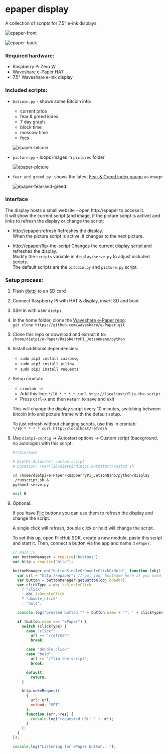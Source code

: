 # epaper display

A collection of scripts for 7.5" e-ink displays

![epaper-front](https://user-images.githubusercontent.com/1476865/168150419-a330e386-8eb9-402c-b98f-0a8688f49a43.jpg)

![epaper-back](https://user-images.githubusercontent.com/1476865/168150472-f4ccc03f-5fee-44b2-b353-94d27c2aff33.jpg)

### Required hardware:

- Raspberry Pi Zero W
- Waveshare e-Paper HAT
- 7.5" Waveshare e-Ink display

### Included scripts:

- `bitcoin.py` - shows some Bitcoin info:

  - current price
  - fear & greed index
  - 7 day graph
  - block time
  - moscow time
  - fees

  ![epaper-bitcoin](https://user-images.githubusercontent.com/1476865/168150548-44273cfc-8e8e-424c-b157-e8669a2663b9.jpg)

- `picture.py` - loops images in `pictures` folder

  ![epaper-picture](https://user-images.githubusercontent.com/1476865/168150525-7a35f9d5-da87-43e3-b657-7c3a04ae0a1a.jpg)

- `fear_and_greed.py`- shows the latest [Fear & Greed index gauge](https://alternative.me/crypto/fear-and-greed-index/) as image

  ![epaper-fear-and-greed](https://user-images.githubusercontent.com/1476865/168160969-f7b898b2-c13e-45d0-8e68-f850c5ae0a90.jpg)

### Interface

The display hosts a small website - open http://epaper to access it.  
It will show the current script (and image, if the picture script is active)
and links to refresh the display or change the script:

- http://epaper/refresh
  Refreshes the display.  
  When the picture script is active, it changes to the next picture.

- http://epaper/flip-the-script
  Changes the current display script and refreshes the display.  
  Modify the `scripts` variable in `display/serve.py` to adjust included scripts.  
  The default scripts are the `bitcoin.py` and `picture.py` script.

### Setup process:

1.  Flash [dietpi](https://dietpi.com) to an SD card
2.  Connect Raspberry Pi with HAT & display, insert SD and boot
3.  SSH in with user `dietpi`
4.  In the home folder, clone the [Waveshare e-Paper repo](https://github.com/waveshare/e-Paper):  
    `git clone https://github.com/waveshare/e-Paper.git`
5.  Clone this repo or download and extract it to:  
    `/home/dietpi/e-Paper/RaspberryPi_JetsonNano/python`
6.  Install additional dependencies:
    - `sudo pip3 install cairosvg`
    - `sudo pip3 install pillow`
    - `sudo pip3 install requests`
7.  Setup crontab:

    - `crontab -e`
    - Add this line:
      `*/10 * * * * curl http://localhost/flip-the-script`
    - Press `Ctrl+X` and then `Return` to save and exit

    This will change the display script every 10 minutes, switching between bitcoin info and picture frame with the default setup.

    To just refresh without changing scripts, use this in crontab:  
    `*/10 * * * * curl http://localhost/refresh`

8.  Use `dietpi-config` -> Autostart options -> Custom script (background, no autologin) with this script:

    ```bash
    #!/bin/bash

    # DietPi-Autostart custom script
    # Location: /var/lib/dietpi/dietpi-autostart/custom.sh

    cd /home/dietpi/e-Paper/RaspberryPi_JetsonNano/python/display
    ./runscript.sh &
    python3 serve.py

    exit 0
    ```

9.  Optional:

    If you have [Flic](https://flic.io) buttons you can use them to refresh the display and change the script.

    A single click will refresh, double click or hold will change the script.

    To set this up, open FlicHub SDK, create a new module, paste this script and start it.
    Then, connect a button via the app and name it `ePaper`.

    ```javascript
    // main.js
    var buttonManager = require("buttons");
    var http = require("http");

    buttonManager.on("buttonSingleOrDoubleClickOrHold", function (obj) {
      var url = "http://epaper"; // put your hostname here if you used a different one
      var button = buttonManager.getButton(obj.bdaddr);
      var clickType = obj.isSingleClick
        ? "click"
        : obj.isDoubleClick
        ? "double_click"
        : "hold";

      console.log('pressed button "' + button.name + '": ' + clickType);

      if (button.name === "ePaper") {
        switch (clickType) {
          case "click":
            url += "/refresh";
            break;

          case "double_click":
          case "hold":
            url += "/flip-the-script";
            break;

          default:
            return;
        }

        http.makeRequest(
          {
            url: url,
            method: "GET",
          },
          function (err, res) {
            console.log("requested URL: " + url);
          }
        );
      }
    });

    console.log("Listening for ePaper button...");
    ```
